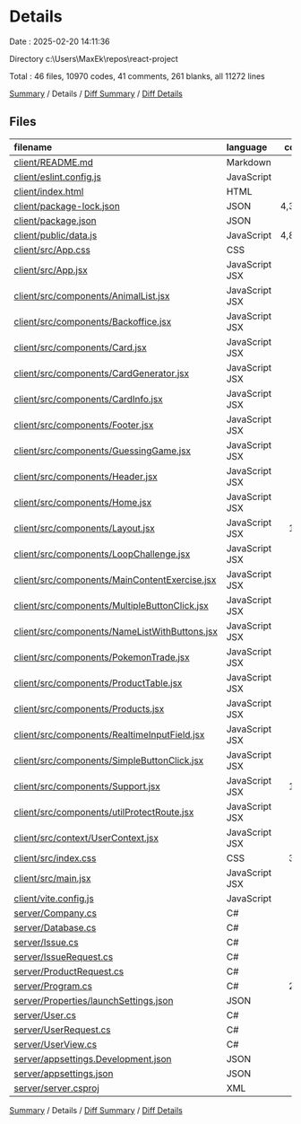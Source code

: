 # Details

Date : 2025-02-20 14:11:36

Directory c:\\Users\\MaxEk\\repos\\react-project

Total : 46 files,  10970 codes, 41 comments, 261 blanks, all 11272 lines

[Summary](results.md) / Details / [Diff Summary](diff.md) / [Diff Details](diff-details.md)

## Files
| filename | language | code | comment | blank | total |
| :--- | :--- | ---: | ---: | ---: | ---: |
| [client/README.md](/client/README.md) | Markdown | 5 | 0 | 4 | 9 |
| [client/eslint.config.js](/client/eslint.config.js) | JavaScript | 38 | 0 | 2 | 40 |
| [client/index.html](/client/index.html) | HTML | 12 | 0 | 4 | 16 |
| [client/package-lock.json](/client/package-lock.json) | JSON | 4,364 | 0 | 1 | 4,365 |
| [client/package.json](/client/package.json) | JSON | 31 | 0 | 1 | 32 |
| [client/public/data.js](/client/public/data.js) | JavaScript | 4,807 | 0 | 1 | 4,808 |
| [client/src/App.css](/client/src/App.css) | CSS | 8 | 0 | 0 | 8 |
| [client/src/App.jsx](/client/src/App.jsx) | JavaScript JSX | 32 | 0 | 4 | 36 |
| [client/src/components/AnimalList.jsx](/client/src/components/AnimalList.jsx) | JavaScript JSX | 13 | 1 | 2 | 16 |
| [client/src/components/Backoffice.jsx](/client/src/components/Backoffice.jsx) | JavaScript JSX | 85 | 2 | 10 | 97 |
| [client/src/components/Card.jsx](/client/src/components/Card.jsx) | JavaScript JSX | 15 | 0 | 4 | 19 |
| [client/src/components/CardGenerator.jsx](/client/src/components/CardGenerator.jsx) | JavaScript JSX | 88 | 0 | 5 | 93 |
| [client/src/components/CardInfo.jsx](/client/src/components/CardInfo.jsx) | JavaScript JSX | 22 | 0 | 5 | 27 |
| [client/src/components/Footer.jsx](/client/src/components/Footer.jsx) | JavaScript JSX | 19 | 0 | 4 | 23 |
| [client/src/components/GuessingGame.jsx](/client/src/components/GuessingGame.jsx) | JavaScript JSX | 39 | 0 | 7 | 46 |
| [client/src/components/Header.jsx](/client/src/components/Header.jsx) | JavaScript JSX | 15 | 1 | 1 | 17 |
| [client/src/components/Home.jsx](/client/src/components/Home.jsx) | JavaScript JSX | 45 | 2 | 5 | 52 |
| [client/src/components/Layout.jsx](/client/src/components/Layout.jsx) | JavaScript JSX | 112 | 0 | 11 | 123 |
| [client/src/components/LoopChallenge.jsx](/client/src/components/LoopChallenge.jsx) | JavaScript JSX | 42 | 0 | 5 | 47 |
| [client/src/components/MainContentExercise.jsx](/client/src/components/MainContentExercise.jsx) | JavaScript JSX | 74 | 4 | 7 | 85 |
| [client/src/components/MultipleButtonClick.jsx](/client/src/components/MultipleButtonClick.jsx) | JavaScript JSX | 19 | 0 | 3 | 22 |
| [client/src/components/NameListWithButtons.jsx](/client/src/components/NameListWithButtons.jsx) | JavaScript JSX | 23 | 1 | 4 | 28 |
| [client/src/components/PokemonTrade.jsx](/client/src/components/PokemonTrade.jsx) | JavaScript JSX | 40 | 0 | 6 | 46 |
| [client/src/components/ProductTable.jsx](/client/src/components/ProductTable.jsx) | JavaScript JSX | 32 | 0 | 3 | 35 |
| [client/src/components/Products.jsx](/client/src/components/Products.jsx) | JavaScript JSX | 59 | 16 | 10 | 85 |
| [client/src/components/RealtimeInputField.jsx](/client/src/components/RealtimeInputField.jsx) | JavaScript JSX | 25 | 0 | 8 | 33 |
| [client/src/components/SimpleButtonClick.jsx](/client/src/components/SimpleButtonClick.jsx) | JavaScript JSX | 17 | 0 | 4 | 21 |
| [client/src/components/Support.jsx](/client/src/components/Support.jsx) | JavaScript JSX | 122 | 1 | 8 | 131 |
| [client/src/components/utilProtectRoute.jsx](/client/src/components/utilProtectRoute.jsx) | JavaScript JSX | 10 | 0 | 4 | 14 |
| [client/src/context/UserContext.jsx](/client/src/context/UserContext.jsx) | JavaScript JSX | 42 | 0 | 10 | 52 |
| [client/src/index.css](/client/src/index.css) | CSS | 311 | 6 | 55 | 372 |
| [client/src/main.jsx](/client/src/main.jsx) | JavaScript JSX | 9 | 0 | 2 | 11 |
| [client/vite.config.js](/client/vite.config.js) | JavaScript | 10 | 1 | 2 | 13 |
| [server/Company.cs](/server/Company.cs) | C# | 2 | 0 | 1 | 3 |
| [server/Database.cs](/server/Database.cs) | C# | 21 | 0 | 6 | 27 |
| [server/Issue.cs](/server/Issue.cs) | C# | 23 | 0 | 2 | 25 |
| [server/IssueRequest.cs](/server/IssueRequest.cs) | C# | 9 | 0 | 1 | 10 |
| [server/ProductRequest.cs](/server/ProductRequest.cs) | C# | 21 | 0 | 3 | 24 |
| [server/Program.cs](/server/Program.cs) | C# | 211 | 6 | 35 | 252 |
| [server/Properties/launchSettings.json](/server/Properties/launchSettings.json) | JSON | 23 | 0 | 1 | 24 |
| [server/User.cs](/server/User.cs) | C# | 21 | 0 | 1 | 22 |
| [server/UserRequest.cs](/server/UserRequest.cs) | C# | 6 | 0 | 1 | 7 |
| [server/UserView.cs](/server/UserView.cs) | C# | 21 | 0 | 2 | 23 |
| [server/appsettings.Development.json](/server/appsettings.Development.json) | JSON | 8 | 0 | 1 | 9 |
| [server/appsettings.json](/server/appsettings.json) | JSON | 9 | 0 | 1 | 10 |
| [server/server.csproj](/server/server.csproj) | XML | 10 | 0 | 4 | 14 |

[Summary](results.md) / Details / [Diff Summary](diff.md) / [Diff Details](diff-details.md)